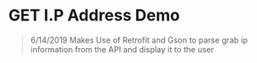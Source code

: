 # GET I.P Address Demo
>6/14/2019
> Makes Use of Retrofit and Gson to parse grab ip information from the API  and display it to the user